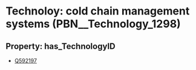 # Technoloy: __cold chain management systems__ (PBN__Technology_1298)

## Property: has_TechnologyID

* [Q592197](Q592197)

